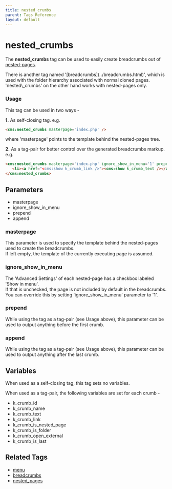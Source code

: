 ```yaml
---
title: nested_crumbs
parent: Tags Reference
layout: default
---
```


# nested_crumbs

The **nested\_crumbs** tag can be used to easily create breadcrumbs out of [nested-pages](../../concepts/nested-pages-aka-menu-maker.html).

<p class="notice">
    There is another tag named '[breadcrumbs](../breadcrumbs.html)', which is used with the folder hierarchy associated with normal cloned pages.<br/>
    'nested\_crumbs' on the other hand works with nested-pages only.
</p>

### Usage

This tag can be used in two ways -

**1\.** As self-closing tag. e.g.

```html
<cms:nested_crumbs masterpage='index.php' />
```

where 'masterpage' points to the template behind the nested-pages tree.

**2\.** As a tag-pair for better control over the generated breadcrumbs markup. e.g.

```html
<cms:nested_crumbs masterpage='index.php' ignore_show_in_menu='1' prepend='<ul class="breadcrumb">' append='</ul>'>
   <li><a href="<cms:show k_crumb_link />"><cms:show k_crumb_text /></a><cms:if k_crumb_is_last='0'> &raquo; </cms:if></li>
</cms:nested_crumbs>
```

## Parameters

* masterpage
* ignore\_show\_in\_menu
* prepend
* append

### masterpage

This parameter is used to specify the template behind the nested-pages used to create the breadcrumbs.<br/>
If left empty, the template of the currently executing page is assumed.

### ignore_show_in_menu

The 'Advanced Settings' of each nested-page has a checkbox labeled 'Show in menu'.<br/>
If that is unchecked, the page is not included by default in the breadcrumbs.<br/>
You can override this by setting 'ignore\_show\_in\_menu' parameter to '1'.

### prepend

While using the tag as a tag-pair (see Usage above), this parameter can be used to output anything before the first crumb.

### append

While using the tag as a tag-pair (see Usage above), this parameter can be used to output anything after the last crumb.

## Variables

When used as a self-closing tag, this tag sets no variables.

When used as a tag-pair, the following variables are set for each crumb -

* k\_crumb\_id
* k\_crumb\_name
* k\_crumb\_text
* k\_crumb\_link
* k\_crumb\_is\_nested\_page
* k\_crumb\_is\_folder
* k\_crumb\_open\_external
* k\_crumb\_is\_last

## Related Tags

* [menu](./menu.html)
* [breadcrumbs](./breadcrumbs.html)
* [nested\_pages](../nested_pages.html)
